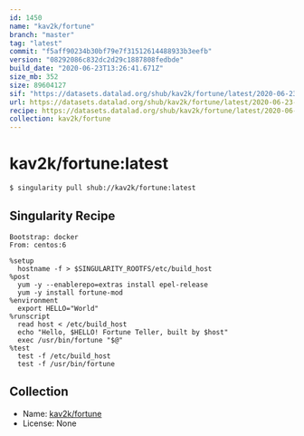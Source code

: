 ```yaml
---
id: 1450
name: "kav2k/fortune"
branch: "master"
tag: "latest"
commit: "f5aff90234b30bf79e7f31512614488933b3eefb"
version: "08292086c832dc2d29c1887808fedbde"
build_date: "2020-06-23T13:26:41.671Z"
size_mb: 352
size: 89604127
sif: "https://datasets.datalad.org/shub/kav2k/fortune/latest/2020-06-23-f5aff902-08292086/08292086c832dc2d29c1887808fedbde.simg"
url: https://datasets.datalad.org/shub/kav2k/fortune/latest/2020-06-23-f5aff902-08292086/
recipe: https://datasets.datalad.org/shub/kav2k/fortune/latest/2020-06-23-f5aff902-08292086/Singularity
collection: kav2k/fortune
---
```


# kav2k/fortune:latest

```bash
$ singularity pull shub://kav2k/fortune:latest
```

## Singularity Recipe

```singularity
Bootstrap: docker
From: centos:6

%setup
  hostname -f > $SINGULARITY_ROOTFS/etc/build_host
%post
  yum -y --enablerepo=extras install epel-release
  yum -y install fortune-mod
%environment
  export HELLO="World"
%runscript
  read host < /etc/build_host
  echo "Hello, $HELLO! Fortune Teller, built by $host"
  exec /usr/bin/fortune "$@"
%test
  test -f /etc/build_host
  test -f /usr/bin/fortune
```

## Collection

 - Name: [kav2k/fortune](https://github.com/kav2k/fortune)
 - License: None

